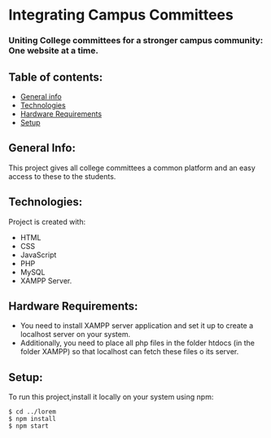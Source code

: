 # Integrating Campus Committees
### Uniting College committees for a stronger campus community: One website at a time.

## Table of contents:
* [General info](#general-info)
* [Technologies](#technologies)
* [Hardware Requirements](#hardware-requirements)
* [Setup](#setup)

## General Info:
This project gives all college committees a common platform and an easy access to these to the students.

## Technologies:
Project is created with:
* HTML
* CSS
* JavaScript
* PHP 
* MySQL
* XAMPP Server.

## Hardware Requirements:
* You need to install XAMPP server application and set it up to create a localhost server on your system.
* Additionally, you need to place all php files in the folder htdocs (in the folder XAMPP) so that localhost can fetch these files o its server.

## Setup:
To run this project,install it locally on your system using npm:
```
$ cd ../lorem
$ npm install
$ npm start

```

